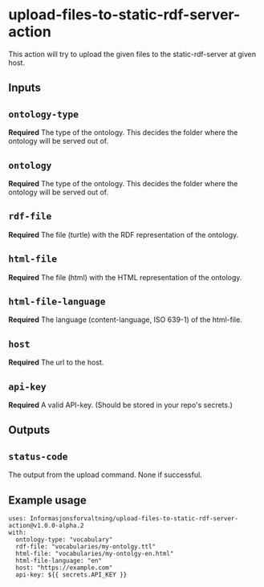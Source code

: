 # upload-files-to-static-rdf-server-action

This action will try to upload the given files to the static-rdf-server at given host.

## Inputs

## `ontology-type`

**Required** The type of the ontology. This decides the folder where the ontology will be served out of.

## `ontology`

**Required** The type of the ontology. This decides the folder where the ontology will be served out of.

## `rdf-file`

**Required** The file (turtle) with the RDF representation of the ontology.

## `html-file`

**Required** The file (html) with the HTML representation of the ontology.

## `html-file-language`

**Required** The language (content-language, ISO 639-1) of the html-file.

## `host`

**Required** The url to the host.

## `api-key`

**Required** A valid API-key. (Should be stored in your repo's secrets.)

## Outputs

## `status-code`

The output from the upload command. None if successful.

## Example usage

```Shell
uses: Informasjonsforvaltning/upload-files-to-static-rdf-server-action@v1.0.0-alpha.2
with:
  ontology-type: "vocabulary"
  rdf-file: "vocabularies/my-ontolgy.ttl"
  html-file: "vocabularies/my-ontolgy-en.html"
  html-file-language: "en"
  host: "https://example.com"
  api-key: ${{ secrets.API_KEY }}
```
